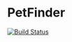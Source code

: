 # PetFinder

[![Build Status](https://travis-ci.org/HerbMat/PetFinder.svg?branch=test)](https://travis-ci.org/HerbMat/PetFinder)

